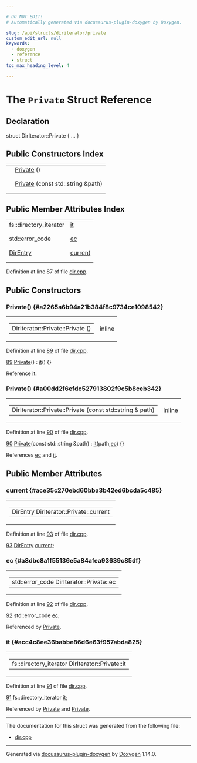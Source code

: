 ```yaml
---

# DO NOT EDIT!
# Automatically generated via docusaurus-plugin-doxygen by Doxygen.

slug: /api/structs/diriterator/private
custom_edit_url: null
keywords:
  - doxygen
  - reference
  - struct
toc_max_heading_level: 4

---
```


<div class="doxyPage">

# The `Private` Struct Reference



## Declaration

<div class="doxyDeclaration">
struct DirIterator::Private { ... }
</div>

## Public Constructors Index

<table class="doxyMembersIndex">

<tr class="doxyMemberIndexItem">
<td class="doxyMemberIndexItemType" align="left" valign="top"></td>
<td class="doxyMemberIndexItemName" align="left" valign="top"><a href="#a2265a6b94a21b384f8c9734ce1098542">Private</a> ()</td>
</tr>
<tr class="doxyMemberIndexDescription">
<td class="doxyMemberIndexDescriptionLeft"></td>
<td class="doxyMemberIndexDescriptionRight">
</td>
</tr>
<tr class="doxyMemberIndexSeparator">
<td class="doxyMemberIndexSeparator" colspan="2"></td>
</tr>

<tr class="doxyMemberIndexItem">
<td class="doxyMemberIndexItemType" align="left" valign="top"></td>
<td class="doxyMemberIndexItemName" align="left" valign="top"><a href="#a00dd2f6efdc527913802f9c5b8ceb342">Private</a> (const std::string &amp;path)</td>
</tr>
<tr class="doxyMemberIndexDescription">
<td class="doxyMemberIndexDescriptionLeft"></td>
<td class="doxyMemberIndexDescriptionRight">
</td>
</tr>
<tr class="doxyMemberIndexSeparator">
<td class="doxyMemberIndexSeparator" colspan="2"></td>
</tr>

</table>

## Public Member Attributes Index

<table class="doxyMembersIndex">

<tr class="doxyMemberIndexItem">
<td class="doxyMemberIndexItemType" align="left" valign="top">fs::directory_iterator</td>
<td class="doxyMemberIndexItemName" align="left" valign="top"><a href="#acc4c8ee36babbe86d6e63f957abda825">it</a></td>
</tr>
<tr class="doxyMemberIndexDescription">
<td class="doxyMemberIndexDescriptionLeft"></td>
<td class="doxyMemberIndexDescriptionRight">
</td>
</tr>
<tr class="doxyMemberIndexSeparator">
<td class="doxyMemberIndexSeparator" colspan="2"></td>
</tr>

<tr class="doxyMemberIndexItem">
<td class="doxyMemberIndexItemType" align="left" valign="top">std::error_code</td>
<td class="doxyMemberIndexItemName" align="left" valign="top"><a href="#a8dbc8a1f55136e5a84afea93639c85df">ec</a></td>
</tr>
<tr class="doxyMemberIndexDescription">
<td class="doxyMemberIndexDescriptionLeft"></td>
<td class="doxyMemberIndexDescriptionRight">
</td>
</tr>
<tr class="doxyMemberIndexSeparator">
<td class="doxyMemberIndexSeparator" colspan="2"></td>
</tr>

<tr class="doxyMemberIndexItem">
<td class="doxyMemberIndexItemType" align="left" valign="top"><a href="/web-doxygen/docs/api/classes/direntry">DirEntry</a></td>
<td class="doxyMemberIndexItemName" align="left" valign="top"><a href="#ace35c270ebd60bba3b42ed6bcda5c485">current</a></td>
</tr>
<tr class="doxyMemberIndexDescription">
<td class="doxyMemberIndexDescriptionLeft"></td>
<td class="doxyMemberIndexDescriptionRight">
</td>
</tr>
<tr class="doxyMemberIndexSeparator">
<td class="doxyMemberIndexSeparator" colspan="2"></td>
</tr>

</table>


<p>Definition at line 87 of file <a href="/web-doxygen/docs/api/files/src/dir-cpp">dir.cpp</a>.</p>

<div class="doxySectionDef">

## Public Constructors

### Private() {#a2265a6b94a21b384f8c9734ce1098542}

<div class="doxyMemberItem">
<div class="doxyMemberProto">
<table class="doxyMemberLabels">
<tr class="doxyMemberLabels">
<td class="doxyMemberLabelsLeft">
<table class="doxyMemberName">
<tr>
<td class="doxyMemberName">DirIterator::Private::Private ()</td>
</tr>
</table>
</td>
<td class="doxyMemberLabelsRight">
<span class="doxyMemberLabels">
<span class="doxyMemberLabel inline">inline</span>
</span>
</td>
</tr>
</table>
</div>
<div class="doxyMemberDoc">


<p>Definition at line <a href="/web-doxygen/docs/api/files/src/dir-cpp/#l00089">89</a> of file <a href="/web-doxygen/docs/api/files/src/dir-cpp">dir.cpp</a>.</p>

<div class="doxyProgramListing">

<div class="doxyCodeLine"><span class="doxyLineNumber"><a href="#a2265a6b94a21b384f8c9734ce1098542">89</a></span><span class="doxyLineContent"><span class="doxyHighlight">  <a href="#a2265a6b94a21b384f8c9734ce1098542">Private</a>() : <a href="#acc4c8ee36babbe86d6e63f957abda825">it</a>() {}</span></span></div>

</div>


Reference <a href="#acc4c8ee36babbe86d6e63f957abda825">it</a>.
</div>
</div>

### Private() {#a00dd2f6efdc527913802f9c5b8ceb342}

<div class="doxyMemberItem">
<div class="doxyMemberProto">
<table class="doxyMemberLabels">
<tr class="doxyMemberLabels">
<td class="doxyMemberLabelsLeft">
<table class="doxyMemberName">
<tr>
<td class="doxyMemberName">DirIterator::Private::Private (const std::string &amp; path)</td>
</tr>
</table>
</td>
<td class="doxyMemberLabelsRight">
<span class="doxyMemberLabels">
<span class="doxyMemberLabel inline">inline</span>
</span>
</td>
</tr>
</table>
</div>
<div class="doxyMemberDoc">


<p>Definition at line <a href="/web-doxygen/docs/api/files/src/dir-cpp/#l00090">90</a> of file <a href="/web-doxygen/docs/api/files/src/dir-cpp">dir.cpp</a>.</p>

<div class="doxyProgramListing">

<div class="doxyCodeLine"><span class="doxyLineNumber"><a href="#a00dd2f6efdc527913802f9c5b8ceb342">90</a></span><span class="doxyLineContent"><span class="doxyHighlight">  <a href="#a00dd2f6efdc527913802f9c5b8ceb342">Private</a>(</span><span class="doxyHighlightKeyword">const</span><span class="doxyHighlight"> std::string &amp;path) : <a href="#acc4c8ee36babbe86d6e63f957abda825">it</a>(path,<a href="#a8dbc8a1f55136e5a84afea93639c85df">ec</a>) {}</span></span></div>

</div>


References <a href="#a8dbc8a1f55136e5a84afea93639c85df">ec</a> and <a href="#acc4c8ee36babbe86d6e63f957abda825">it</a>.
</div>
</div>

</div>

<div class="doxySectionDef">

## Public Member Attributes

### current {#ace35c270ebd60bba3b42ed6bcda5c485}

<div class="doxyMemberItem">
<div class="doxyMemberProto">
<table class="doxyMemberLabels">
<tr class="doxyMemberLabels">
<td class="doxyMemberLabelsLeft">
<table class="doxyMemberName">
<tr>
<td class="doxyMemberName">DirEntry DirIterator::Private::current</td>
</tr>
</table>
</td>
</tr>
</table>
</div>
<div class="doxyMemberDoc">


<p>Definition at line <a href="/web-doxygen/docs/api/files/src/dir-cpp/#l00093">93</a> of file <a href="/web-doxygen/docs/api/files/src/dir-cpp">dir.cpp</a>.</p>

<div class="doxyProgramListing">

<div class="doxyCodeLine"><span class="doxyLineNumber"><a href="#ace35c270ebd60bba3b42ed6bcda5c485">93</a></span><span class="doxyLineContent"><span class="doxyHighlight">  <a href="/web-doxygen/docs/api/classes/direntry">DirEntry</a> <a href="#ace35c270ebd60bba3b42ed6bcda5c485">current</a>;</span></span></div>

</div>

</div>
</div>

### ec {#a8dbc8a1f55136e5a84afea93639c85df}

<div class="doxyMemberItem">
<div class="doxyMemberProto">
<table class="doxyMemberLabels">
<tr class="doxyMemberLabels">
<td class="doxyMemberLabelsLeft">
<table class="doxyMemberName">
<tr>
<td class="doxyMemberName">std::error_code DirIterator::Private::ec</td>
</tr>
</table>
</td>
</tr>
</table>
</div>
<div class="doxyMemberDoc">


<p>Definition at line <a href="/web-doxygen/docs/api/files/src/dir-cpp/#l00092">92</a> of file <a href="/web-doxygen/docs/api/files/src/dir-cpp">dir.cpp</a>.</p>

<div class="doxyProgramListing">

<div class="doxyCodeLine"><span class="doxyLineNumber"><a href="#a8dbc8a1f55136e5a84afea93639c85df">92</a></span><span class="doxyLineContent"><span class="doxyHighlight">  std::error_code <a href="#a8dbc8a1f55136e5a84afea93639c85df">ec</a>;</span></span></div>

</div>


Referenced by <a href="#a00dd2f6efdc527913802f9c5b8ceb342">Private</a>.
</div>
</div>

### it {#acc4c8ee36babbe86d6e63f957abda825}

<div class="doxyMemberItem">
<div class="doxyMemberProto">
<table class="doxyMemberLabels">
<tr class="doxyMemberLabels">
<td class="doxyMemberLabelsLeft">
<table class="doxyMemberName">
<tr>
<td class="doxyMemberName">fs::directory_iterator DirIterator::Private::it</td>
</tr>
</table>
</td>
</tr>
</table>
</div>
<div class="doxyMemberDoc">


<p>Definition at line <a href="/web-doxygen/docs/api/files/src/dir-cpp/#l00091">91</a> of file <a href="/web-doxygen/docs/api/files/src/dir-cpp">dir.cpp</a>.</p>

<div class="doxyProgramListing">

<div class="doxyCodeLine"><span class="doxyLineNumber"><a href="#acc4c8ee36babbe86d6e63f957abda825">91</a></span><span class="doxyLineContent"><span class="doxyHighlight">  fs::directory_iterator <a href="#acc4c8ee36babbe86d6e63f957abda825">it</a>;</span></span></div>

</div>


Referenced by <a href="#a2265a6b94a21b384f8c9734ce1098542">Private</a> and <a href="#a00dd2f6efdc527913802f9c5b8ceb342">Private</a>.
</div>
</div>

</div>

<hr/>

<p>The documentation for this struct was generated from the following file:</p>

<ul>
<li><a href="/web-doxygen/docs/api/files/src/dir-cpp">dir.cpp</a></li>
</ul>

<hr/>

<p class="doxyGeneratedBy">Generated via <a href="https://github.com/xpack/docusaurus-plugin-doxygen">docusaurus-plugin-doxygen</a> by <a href="https://www.doxygen.nl">Doxygen</a> 1.14.0.</p>

</div>
